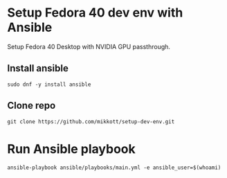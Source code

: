 # Setup Fedora 40 dev env with Ansible

Setup Fedora 40 Desktop with NVIDIA GPU passthrough.

## Install ansible
`sudo dnf -y install ansible`

## Clone repo
`git clone https://github.com/mikkott/setup-dev-env.git`

# Run Ansible playbook
`ansible-playbook ansible/playbooks/main.yml -e ansible_user=$(whoami)`